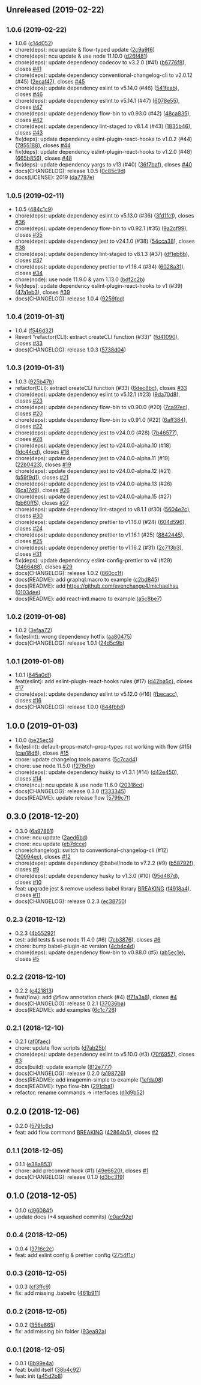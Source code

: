 ## Unreleased (2019-02-22)

## <small>1.0.6 (2019-02-22)</small>

- 1.0.6 ([c14d052](https://github.com/evenchange4/hsu-scripts/commit/c14d052))
- chore(deps): ncu update & flow-typed update ([2c9a9f6](https://github.com/evenchange4/hsu-scripts/commit/2c9a9f6))
- chore(deps): ncu update & use node 11.10.0 ([d26f481](https://github.com/evenchange4/hsu-scripts/commit/d26f481))
- chore(deps): update dependency codecov to v3.2.0 (#41) ([b6776f8](https://github.com/evenchange4/hsu-scripts/commit/b6776f8)), closes [#41](https://github.com/evenchange4/hsu-scripts/issues/41)
- chore(deps): update dependency conventional-changelog-cli to v2.0.12 (#45) ([2ecaf47](https://github.com/evenchange4/hsu-scripts/commit/2ecaf47)), closes [#45](https://github.com/evenchange4/hsu-scripts/issues/45)
- chore(deps): update dependency eslint to v5.14.0 (#46) ([541feab](https://github.com/evenchange4/hsu-scripts/commit/541feab)), closes [#46](https://github.com/evenchange4/hsu-scripts/issues/46)
- chore(deps): update dependency eslint to v5.14.1 (#47) ([6078e55](https://github.com/evenchange4/hsu-scripts/commit/6078e55)), closes [#47](https://github.com/evenchange4/hsu-scripts/issues/47)
- chore(deps): update dependency flow-bin to v0.93.0 (#42) ([48ca835](https://github.com/evenchange4/hsu-scripts/commit/48ca835)), closes [#42](https://github.com/evenchange4/hsu-scripts/issues/42)
- chore(deps): update dependency lint-staged to v8.1.4 (#43) ([1835b46](https://github.com/evenchange4/hsu-scripts/commit/1835b46)), closes [#43](https://github.com/evenchange4/hsu-scripts/issues/43)
- fix(deps): update dependency eslint-plugin-react-hooks to v1.0.2 (#44) ([7855188](https://github.com/evenchange4/hsu-scripts/commit/7855188)), closes [#44](https://github.com/evenchange4/hsu-scripts/issues/44)
- fix(deps): update dependency eslint-plugin-react-hooks to v1.2.0 (#48) ([665b856](https://github.com/evenchange4/hsu-scripts/commit/665b856)), closes [#48](https://github.com/evenchange4/hsu-scripts/issues/48)
- fix(deps): update dependency yargs to v13 (#40) ([36f7baf](https://github.com/evenchange4/hsu-scripts/commit/36f7baf)), closes [#40](https://github.com/evenchange4/hsu-scripts/issues/40)
- docs(CHANGELOG): release 1.0.5 ([0c85c9d](https://github.com/evenchange4/hsu-scripts/commit/0c85c9d))
- docs(LICENSE): 2019 ([da7787e](https://github.com/evenchange4/hsu-scripts/commit/da7787e))

## <small>1.0.5 (2019-02-11)</small>

- 1.0.5 ([484c1c9](https://github.com/evenchange4/hsu-scripts/commit/484c1c9))
- chore(deps): update dependency eslint to v5.13.0 (#36) ([3fd1fc1](https://github.com/evenchange4/hsu-scripts/commit/3fd1fc1)), closes [#36](https://github.com/evenchange4/hsu-scripts/issues/36)
- chore(deps): update dependency flow-bin to v0.92.1 (#35) ([9a2cf99](https://github.com/evenchange4/hsu-scripts/commit/9a2cf99)), closes [#35](https://github.com/evenchange4/hsu-scripts/issues/35)
- chore(deps): update dependency jest to v24.1.0 (#38) ([54cca38](https://github.com/evenchange4/hsu-scripts/commit/54cca38)), closes [#38](https://github.com/evenchange4/hsu-scripts/issues/38)
- chore(deps): update dependency lint-staged to v8.1.3 (#37) ([df1eb6b](https://github.com/evenchange4/hsu-scripts/commit/df1eb6b)), closes [#37](https://github.com/evenchange4/hsu-scripts/issues/37)
- chore(deps): update dependency prettier to v1.16.4 (#34) ([6028a31](https://github.com/evenchange4/hsu-scripts/commit/6028a31)), closes [#34](https://github.com/evenchange4/hsu-scripts/issues/34)
- chore(node): use node 11.9.0 & yarn 1.13.0 ([bdf2c2b](https://github.com/evenchange4/hsu-scripts/commit/bdf2c2b))
- fix(deps): update dependency eslint-plugin-react-hooks to v1 (#39) ([47a1eb3](https://github.com/evenchange4/hsu-scripts/commit/47a1eb3)), closes [#39](https://github.com/evenchange4/hsu-scripts/issues/39)
- docs(CHANGELOG): release 1.0.4 ([9259fcd](https://github.com/evenchange4/hsu-scripts/commit/9259fcd))

## <small>1.0.4 (2019-01-31)</small>

- 1.0.4 ([f546d32](https://github.com/evenchange4/hsu-scripts/commit/f546d32))
- Revert "refactor(CLI): extract createCLI function (#33)" ([fd41090](https://github.com/evenchange4/hsu-scripts/commit/fd41090)), closes [#33](https://github.com/evenchange4/hsu-scripts/issues/33)
- docs(CHANGELOG): release 1.0.3 ([5738d04](https://github.com/evenchange4/hsu-scripts/commit/5738d04))

## <small>1.0.3 (2019-01-31)</small>

- 1.0.3 ([925b47b](https://github.com/evenchange4/hsu-scripts/commit/925b47b))
- refactor(CLI): extract createCLI function (#33) ([6dec8bc](https://github.com/evenchange4/hsu-scripts/commit/6dec8bc)), closes [#33](https://github.com/evenchange4/hsu-scripts/issues/33)
- chore(deps): update dependency eslint to v5.12.1 (#23) ([9da70d8](https://github.com/evenchange4/hsu-scripts/commit/9da70d8)), closes [#23](https://github.com/evenchange4/hsu-scripts/issues/23)
- chore(deps): update dependency flow-bin to v0.90.0 (#20) ([7ca97ec](https://github.com/evenchange4/hsu-scripts/commit/7ca97ec)), closes [#20](https://github.com/evenchange4/hsu-scripts/issues/20)
- chore(deps): update dependency flow-bin to v0.91.0 (#22) ([6aff384](https://github.com/evenchange4/hsu-scripts/commit/6aff384)), closes [#22](https://github.com/evenchange4/hsu-scripts/issues/22)
- chore(deps): update dependency jest to v24.0.0 (#28) ([7b46577](https://github.com/evenchange4/hsu-scripts/commit/7b46577)), closes [#28](https://github.com/evenchange4/hsu-scripts/issues/28)
- chore(deps): update dependency jest to v24.0.0-alpha.10 (#18) ([fdc44cd](https://github.com/evenchange4/hsu-scripts/commit/fdc44cd)), closes [#18](https://github.com/evenchange4/hsu-scripts/issues/18)
- chore(deps): update dependency jest to v24.0.0-alpha.11 (#19) ([22b0423](https://github.com/evenchange4/hsu-scripts/commit/22b0423)), closes [#19](https://github.com/evenchange4/hsu-scripts/issues/19)
- chore(deps): update dependency jest to v24.0.0-alpha.12 (#21) ([b59f9d1](https://github.com/evenchange4/hsu-scripts/commit/b59f9d1)), closes [#21](https://github.com/evenchange4/hsu-scripts/issues/21)
- chore(deps): update dependency jest to v24.0.0-alpha.13 (#26) ([6ca17d9](https://github.com/evenchange4/hsu-scripts/commit/6ca17d9)), closes [#26](https://github.com/evenchange4/hsu-scripts/issues/26)
- chore(deps): update dependency jest to v24.0.0-alpha.15 (#27) ([bb60ff5](https://github.com/evenchange4/hsu-scripts/commit/bb60ff5)), closes [#27](https://github.com/evenchange4/hsu-scripts/issues/27)
- chore(deps): update dependency lint-staged to v8.1.1 (#30) ([5604e2c](https://github.com/evenchange4/hsu-scripts/commit/5604e2c)), closes [#30](https://github.com/evenchange4/hsu-scripts/issues/30)
- chore(deps): update dependency prettier to v1.16.0 (#24) ([604d596](https://github.com/evenchange4/hsu-scripts/commit/604d596)), closes [#24](https://github.com/evenchange4/hsu-scripts/issues/24)
- chore(deps): update dependency prettier to v1.16.1 (#25) ([8842445](https://github.com/evenchange4/hsu-scripts/commit/8842445)), closes [#25](https://github.com/evenchange4/hsu-scripts/issues/25)
- chore(deps): update dependency prettier to v1.16.2 (#31) ([2c713b3](https://github.com/evenchange4/hsu-scripts/commit/2c713b3)), closes [#31](https://github.com/evenchange4/hsu-scripts/issues/31)
- fix(deps): update dependency eslint-config-prettier to v4 (#29) ([3466488](https://github.com/evenchange4/hsu-scripts/commit/3466488)), closes [#29](https://github.com/evenchange4/hsu-scripts/issues/29)
- docs(CHANGELOG): release 1.0.2 ([860cc1f](https://github.com/evenchange4/hsu-scripts/commit/860cc1f))
- docs(README): add graphql.macro to example ([c2bd845](https://github.com/evenchange4/hsu-scripts/commit/c2bd845))
- docs(README): add https://github.com/evenchange4/michaelhsu ([0103dee](https://github.com/evenchange4/hsu-scripts/commit/0103dee))
- docs(README): add react-intl.macro to example ([a5c8be7](https://github.com/evenchange4/hsu-scripts/commit/a5c8be7))

## <small>1.0.2 (2019-01-08)</small>

- 1.0.2 ([3efaa72](https://github.com/evenchange4/hsu-scripts/commit/3efaa72))
- fix(eslint): wrong dependency hotfix ([aa80475](https://github.com/evenchange4/hsu-scripts/commit/aa80475))
- docs(CHANGELOG): release 1.0.1 ([24d5c9b](https://github.com/evenchange4/hsu-scripts/commit/24d5c9b))

## <small>1.0.1 (2019-01-08)</small>

- 1.0.1 ([645a0df](https://github.com/evenchange4/hsu-scripts/commit/645a0df))
- feat(eslint): add eslint-plugin-react-hooks rules (#17) ([d42ba5c](https://github.com/evenchange4/hsu-scripts/commit/d42ba5c)), closes [#17](https://github.com/evenchange4/hsu-scripts/issues/17)
- chore(deps): update dependency eslint to v5.12.0 (#16) ([fbecacc](https://github.com/evenchange4/hsu-scripts/commit/fbecacc)), closes [#16](https://github.com/evenchange4/hsu-scripts/issues/16)
- docs(CHANGELOG): release 1.0.0 ([844fbb8](https://github.com/evenchange4/hsu-scripts/commit/844fbb8))

## 1.0.0 (2019-01-03)

- 1.0.0 ([be25ec5](https://github.com/evenchange4/hsu-scripts/commit/be25ec5))
- fix(eslint): default-props-match-prop-types not working with flow (#15) ([caa18d6](https://github.com/evenchange4/hsu-scripts/commit/caa18d6)), closes [#15](https://github.com/evenchange4/hsu-scripts/issues/15)
- chore: update changelog tools params ([5c7cad4](https://github.com/evenchange4/hsu-scripts/commit/5c7cad4))
- chore: use node 11.5.0 ([f278d1e](https://github.com/evenchange4/hsu-scripts/commit/f278d1e))
- chore(deps): update dependency husky to v1.3.1 (#14) ([d42e450](https://github.com/evenchange4/hsu-scripts/commit/d42e450)), closes [#14](https://github.com/evenchange4/hsu-scripts/issues/14)
- chore(ncu): ncu update & use node 11.6.0 ([20316cd](https://github.com/evenchange4/hsu-scripts/commit/20316cd))
- docs(CHANGELOG): release 0.3.0 ([f333345](https://github.com/evenchange4/hsu-scripts/commit/f333345))
- docs(README): update release flow ([5799c7f](https://github.com/evenchange4/hsu-scripts/commit/5799c7f))

## 0.3.0 (2018-12-20)

- 0.3.0 ([6a97861](https://github.com/evenchange4/hsu-scripts/commit/6a97861))
- chore: ncu update ([2aed6bd](https://github.com/evenchange4/hsu-scripts/commit/2aed6bd))
- chore: ncu update ([eb7dcce](https://github.com/evenchange4/hsu-scripts/commit/eb7dcce))
- chore(changelog): switch to conventional-changelog-cli (#12) ([20994ec](https://github.com/evenchange4/hsu-scripts/commit/20994ec)), closes [#12](https://github.com/evenchange4/hsu-scripts/issues/12)
- chore(deps): update dependency @babel/node to v7.2.2 (#9) ([b58792f](https://github.com/evenchange4/hsu-scripts/commit/b58792f)), closes [#9](https://github.com/evenchange4/hsu-scripts/issues/9)
- chore(deps): update dependency husky to v1.3.0 (#10) ([95d487d](https://github.com/evenchange4/hsu-scripts/commit/95d487d)), closes [#10](https://github.com/evenchange4/hsu-scripts/issues/10)
- feat: upgrade jest & remove useless babel library [BREAKING](#11) ([f4918a4](https://github.com/evenchange4/hsu-scripts/commit/f4918a4)), closes [#11](https://github.com/evenchange4/hsu-scripts/issues/11)
- docs(CHANGELOG): release 0.2.3 ([ec38750](https://github.com/evenchange4/hsu-scripts/commit/ec38750))

## <small>0.2.3 (2018-12-12)</small>

- 0.2.3 ([4b55292](https://github.com/evenchange4/hsu-scripts/commit/4b55292))
- test: add tests & use node 11.4.0 (#6) ([7cb3876](https://github.com/evenchange4/hsu-scripts/commit/7cb3876)), closes [#6](https://github.com/evenchange4/hsu-scripts/issues/6)
- chore: bump babel-plugin-sc version ([4cb4c4d](https://github.com/evenchange4/hsu-scripts/commit/4cb4c4d))
- chore(deps): update dependency flow-bin to v0.88.0 (#5) ([ab5ec1e](https://github.com/evenchange4/hsu-scripts/commit/ab5ec1e)), closes [#5](https://github.com/evenchange4/hsu-scripts/issues/5)

## <small>0.2.2 (2018-12-10)</small>

- 0.2.2 ([c421813](https://github.com/evenchange4/hsu-scripts/commit/c421813))
- feat(flow): add @flow annotation check (#4) ([f71a3a8](https://github.com/evenchange4/hsu-scripts/commit/f71a3a8)), closes [#4](https://github.com/evenchange4/hsu-scripts/issues/4)
- docs(CHANGELOG): release 0.2.1 ([37036ba](https://github.com/evenchange4/hsu-scripts/commit/37036ba))
- docs(README): add examples ([6c1c728](https://github.com/evenchange4/hsu-scripts/commit/6c1c728))

## <small>0.2.1 (2018-12-10)</small>

- 0.2.1 ([af0faec](https://github.com/evenchange4/hsu-scripts/commit/af0faec))
- chore: update flow scripts ([d7ab25b](https://github.com/evenchange4/hsu-scripts/commit/d7ab25b))
- chore(deps): update dependency eslint to v5.10.0 (#3) ([70f6957](https://github.com/evenchange4/hsu-scripts/commit/70f6957)), closes [#3](https://github.com/evenchange4/hsu-scripts/issues/3)
- docs(build): update example ([812e777](https://github.com/evenchange4/hsu-scripts/commit/812e777))
- docs(CHANGELOG): release 0.2.0 ([a198726](https://github.com/evenchange4/hsu-scripts/commit/a198726))
- docs(README): add imagemin-simple to example ([1efda08](https://github.com/evenchange4/hsu-scripts/commit/1efda08))
- docs(README): typo flow-bin ([291cba1](https://github.com/evenchange4/hsu-scripts/commit/291cba1))
- refactor: rename commands -> interfaces ([d1d9b52](https://github.com/evenchange4/hsu-scripts/commit/d1d9b52))

## 0.2.0 (2018-12-06)

- 0.2.0 ([579fc6c](https://github.com/evenchange4/hsu-scripts/commit/579fc6c))
- feat: add flow command [BREAKING](#2) ([42864b5](https://github.com/evenchange4/hsu-scripts/commit/42864b5)), closes [#2](https://github.com/evenchange4/hsu-scripts/issues/2)

## <small>0.1.1 (2018-12-05)</small>

- 0.1.1 ([e38a853](https://github.com/evenchange4/hsu-scripts/commit/e38a853))
- chore: add precommit hook (#1) ([49e6620](https://github.com/evenchange4/hsu-scripts/commit/49e6620)), closes [#1](https://github.com/evenchange4/hsu-scripts/issues/1)
- docs(CHANGELOG): release 0.1.0 ([d3bc319](https://github.com/evenchange4/hsu-scripts/commit/d3bc319))

## 0.1.0 (2018-12-05)

- 0.1.0 ([d96084f](https://github.com/evenchange4/hsu-scripts/commit/d96084f))
- update docs (+4 squashed commits) ([c0ac92e](https://github.com/evenchange4/hsu-scripts/commit/c0ac92e))

## <small>0.0.4 (2018-12-05)</small>

- 0.0.4 ([3716c2c](https://github.com/evenchange4/hsu-scripts/commit/3716c2c))
- feat: add eslint config & prettier config ([2754f1c](https://github.com/evenchange4/hsu-scripts/commit/2754f1c))

## <small>0.0.3 (2018-12-05)</small>

- 0.0.3 ([cf3ffc9](https://github.com/evenchange4/hsu-scripts/commit/cf3ffc9))
- fix: add missing .babelrc ([461b911](https://github.com/evenchange4/hsu-scripts/commit/461b911))

## <small>0.0.2 (2018-12-05)</small>

- 0.0.2 ([356e865](https://github.com/evenchange4/hsu-scripts/commit/356e865))
- fix: add missing bin folder ([93ea92a](https://github.com/evenchange4/hsu-scripts/commit/93ea92a))

## <small>0.0.1 (2018-12-05)</small>

- 0.0.1 ([8b99e4a](https://github.com/evenchange4/hsu-scripts/commit/8b99e4a))
- feat: build itself ([38b4c92](https://github.com/evenchange4/hsu-scripts/commit/38b4c92))
- feat: init ([a45d2b8](https://github.com/evenchange4/hsu-scripts/commit/a45d2b8))
